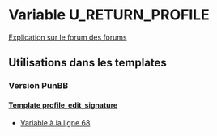 # Variable U_RETURN_PROFILE
[Explication sur le forum des forums](http://forum.forumactif.com/t294113-listing-des-variables#U_RETURN_PROFILE)
## Utilisations dans les templates
### Version PunBB
#### [Template profile_edit_signature](punbb/profile_edit_signature.md)
* [Variable à la ligne 68](../punbb/profile_edit_signature.tpl#L68)